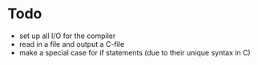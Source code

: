 Todo
====

* set up all I/O for the compiler
* read in a file and output a C-file
* make a special case for if statements (due to their unique syntax in C)